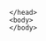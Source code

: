 <html lang="en">
    <head>
        <meta charset="UTF-8">
        <meta name="viewport" content="width=device-width, initial-scale=1.0">
        <title>Amethyst</title>
        
    </head>
    <body>
    </body>
</html>